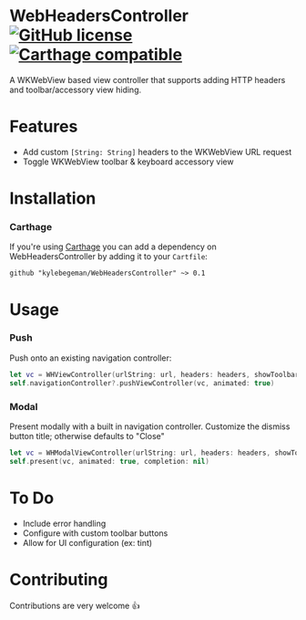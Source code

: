 # WebHeadersController [![GitHub license](https://img.shields.io/badge/license-MIT-lightgrey.svg)](https://raw.githubusercontent.com/Carthage/Carthage/master/LICENSE.md) [![Carthage compatible](https://img.shields.io/badge/Carthage-compatible-4BC51D.svg?style=flat)](https://github.com/Carthage/Carthage)

A WKWebView based view controller that supports adding HTTP headers and toolbar/accessory view hiding.

# Features
- Add custom ```[String: String]``` headers to the WKWebView URL request
- Toggle WKWebView toolbar & keyboard accessory view

# Installation

### Carthage
If you're using [Carthage](https://github.com/Carthage/Carthage) you can add a dependency on WebHeadersController by adding it to your `Cartfile`:

```
github "kylebegeman/WebHeadersController" ~> 0.1
```

# Usage

### Push

Push onto an existing navigation controller:

``` swift
let vc = WHViewController(urlString: url, headers: headers, showToolbar: showToolbar, showKeyboardAccessory: showKeyboardAccessory)
self.navigationController?.pushViewController(vc, animated: true)
```

### Modal

Present modally with a built in navigation controller. Customize the dismiss button title; otherwise defaults to "Close"

``` swift
let vc = WHModalViewController(urlString: url, headers: headers, showToolbar: showToolbar, showKeyboardAccessory: showKeyboardAccessory, dismissTitle: dismissTitle)
self.present(vc, animated: true, completion: nil)
```

# To Do
- Include error handling
- Configure with custom toolbar buttons
- Allow for UI configuration (ex: tint)

# Contributing

Contributions are very welcome 👍
